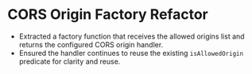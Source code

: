# CORS Origin Factory Refactor

- Extracted a factory function that receives the allowed origins list and returns the configured CORS origin handler.
- Ensured the handler continues to reuse the existing `isAllowedOrigin` predicate for clarity and reuse.
